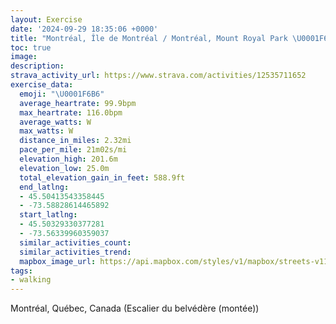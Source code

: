 ```yaml
---
layout: Exercise
date: '2024-09-29 18:35:06 +0000'
title: "Montréal, Île de Montréal / Montréal, Mount Royal Park \U0001F6B6"
toc: true
image:
description:
strava_activity_url: https://www.strava.com/activities/12535711652
exercise_data:
  emoji: "\U0001F6B6"
  average_heartrate: 99.9bpm
  max_heartrate: 116.0bpm
  average_watts: W
  max_watts: W
  distance_in_miles: 2.32mi
  pace_per_mile: 21m02s/mi
  elevation_high: 201.6m
  elevation_low: 25.0m
  total_elevation_gain_in_feet: 588.9ft
  end_latlng:
  - 45.50413543358445
  - -73.58828614465892
  start_latlng:
  - 45.50329330377281
  - -73.56339960359037
  similar_activities_count:
  similar_activities_trend:
  mapbox_image_url: https://api.mapbox.com/styles/v1/mapbox/streets-v11/static/path-5+787af2-1.0(qkvtGdf_%60MCp%40BTr%40zAJ%5E%40ZG%5CaBfEg%40bAg%40tAmAvBiAnCs%40pB%5BxAm%40pAQz%40a%40lAc%40bA%5DpASX%5DXOVk%40%60BkAlCeBtE%7BCtHo%40lB%5BdBW%7C%40eAvCo%40zACd%40JTNJ%7CAp%40%60%40TLJFPBN%3FREPoAdDa%40tAoAvCQR_Al%40WJoA%60%40YPAPL%5CJx%40JJ%5CLGHOHm%40Li%40PINSfADPTVJPHXThEAl%40KdB%3FPBFLEXWxAuBdCyCz%40w%40b%40WZK~AWtAc%40j%40KZA%5C%3F%7CBPlD%5CfBZR%3Ft%40E%60%40x%40%3FJIb%40NVBx%40),pin-s-s+e5b22e(-73.56531,45.50345),pin-s-f+89ae00(-73.58576000000002,45.50461000000001)/auto/800x800?access_token=pk.eyJ1Ijoiam9zaGJlY2ttYW4iLCJhIjoiY205eWR2aDd1MWZ6djJrbXc4a3M0bWZleiJ9.XiG9OWkNcZk2QzjJbxLB4A
tags:
- walking
---
```




Montréal, Québec, Canada (Escalier du belvédère (montée))
